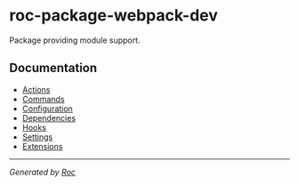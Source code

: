 # roc-package-webpack-dev

Package providing module support.

## Documentation
- [Actions](docs/Actions.md)
- [Commands](docs/Commands.md)
- [Configuration](docs/Configuration.md)
- [Dependencies](docs/Dependencies.md)
- [Hooks](docs/Hooks.md)
- [Settings](docs/Settings.md)
- [Extensions](docs/Extensions.md)

---
_Generated by [Roc](https://github.com/rocjs/roc)_
